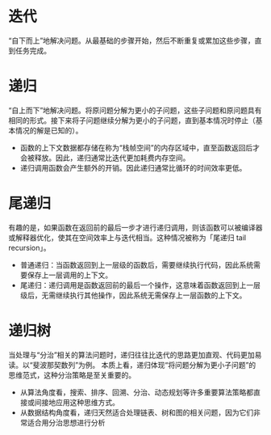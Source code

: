 # 迭代 
“自下而上”地解决问题。从最基础的步骤开始，然后不断重复或累加这些步骤，直到任务完成。
# 递归
“自上而下”地解决问题。将原问题分解为更小的子问题，这些子问题和原问题具有相同的形式。接下来将子问题继续分解为更小的子问题，直到基本情况时停止（基本情况的解是已知的）。
* 函数的上下文数据都存储在称为“栈帧空间”的内存区域中，直至函数返回后才会被释放。因此，递归通常比迭代更加耗费内存空间。
* 递归调用函数会产生额外的开销。因此递归通常比循环的时间效率更低。
# 尾递归
有趣的是，如果函数在返回前的最后一步才进行递归调用，则该函数可以被编译器或解释器优化，使其在空间效率上与迭代相当。这种情况被称为「尾递归 tail recursion」。

* 普通递归：当函数返回到上一层级的函数后，需要继续执行代码，因此系统需要保存上一层调用的上下文。
* 尾递归：递归调用是函数返回前的最后一个操作，这意味着函数返回到上一层级后，无需继续执行其他操作，因此系统无需保存上一层函数的上下文。
# 递归树
当处理与“分治”相关的算法问题时，递归往往比迭代的思路更加直观、代码更加易读。以“斐波那契数列”为例。
本质上看，递归体现“将问题分解为更小子问题”的思维范式，这种分治策略是至关重要的。

* 从算法角度看，搜索、排序、回溯、分治、动态规划等许多重要算法策略都直接或间接地应用这种思维方式。
* 从数据结构角度看，递归天然适合处理链表、树和图的相关问题，因为它们非常适合用分治思想进行分析

